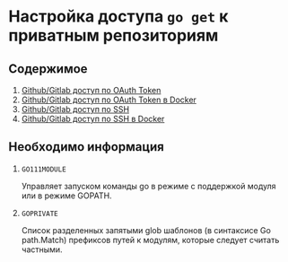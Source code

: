 # Настройка доступа `go get` к приватным репозиториям

## Содержимое

1. [Github/Gitlab доступ по OAuth Token](access_token.md)
2. [Github/Gitlab доступ по OAuth Token в Docker](access_token_docker.md)
3. [Github/Gitlab доступ по SSH](ssh.md)
4. [Github/Gitlab доступ по SSH в Docker](ssh_docker.md)

## Необходимо информация

1. `GO111MODULE`

    Управляет запуском команды go в режиме с поддержкой модуля или в режиме GOPATH.

2. `GOPRIVATE`

    Список разделенных запятыми glob шаблонов (в синтаксисе Go path.Match) префиксов путей к модулям, которые следует считать частными.
